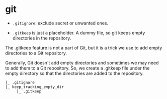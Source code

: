 # git

- `.gitignore`: exclude secret or unwanted ones.

- `.gitkeep` is just a placeholder. A dummy file, so git keeps empty directories in the repository.

The .gitkeep feature is not a part of Git, but it is a trick we use to add empty directories to a Git repository.

Generally, Git doesn't add empty directories and sometimes we may need to add them to a Git repository. So, we create a .gitkeep file under the empty directory so that the directories are added to the repository.

```
|_ .gitignore
|_ keep_tracking_empty_dir
     |_ .gitkeep
```

